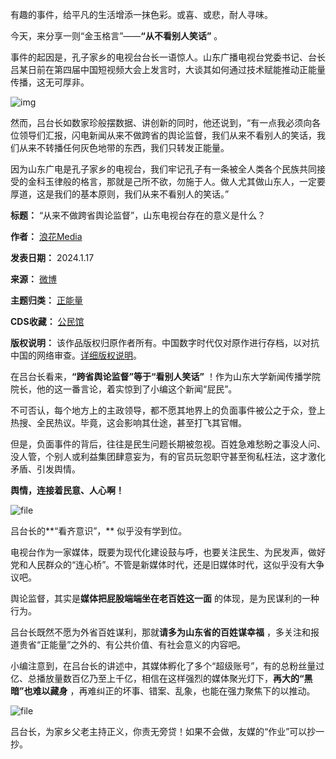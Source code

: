 有趣的事件，给平凡的生活增添一抹色彩。或喜、或悲，耐人寻味。


今天，来分享一则“金玉格言”——**“从不看别人笑话”** 。


事件的起因是，孔子家乡的电视台台长一语惊人。山东广播电视台党委书记、台长吕某日前在第四届中国短视频大会上发言时，大谈其如何通过技术赋能推动正能量传播，这无可厚非。


![img](https://chinadigitaltimes.net/chinese/files/2024/01/image-1705489089376.png)


然而，吕台长如数家珍般摆数据、讲创新的同时，他还说到，“有一点我必须向各位领导们汇报，闪电新闻从来不做跨省的舆论监督，我们从来不看别人的笑话，我们从来不转播任何灰色地带的东西，我们只转发正能量。


因为山东广电是孔子家乡的电视台，我们牢记孔子有一条被全人类各个民族共同接受的金科玉律般的格言，那就是己所不欲，勿施于人。做人尤其做山东人，一定要厚道，这是我们的基本原则，我们从来不看别人的笑话。”




**标题：** “从来不做跨省舆论监督”，山东电视台存在的意义是什么？  

**作者：** [浪花Media](https://chinadigitaltimes.net/space/浪花Media)  

**发表日期：** 2024.1.17  

**来源：** [微博](https://weibo.com/ttarticle/p/show?id=2309404990882418917494)  

**主题归类：** [正能量](https://chinadigitaltimes.net/space/正能量)  

**CDS收藏：** [公民馆](https://chinadigitaltimes.net/space/%E5%85%AC%E6%B0%91%E9%A6%86)  

**版权说明：** 该作品版权归原作者所有。中国数字时代仅对原作进行存档，以对抗中国的网络审查。[详细版权说明](https://chinadigitaltimes.net/chinese/copyright)。


在吕台长看来，**“跨省舆论监督”等于“看别人笑话”** ！作为山东大学新闻传播学院院长，他的这一番言论，着实惊到了小编这个新闻“屁民”。


不可否认，每个地方上的主政领导，都不愿其地界上的负面事件被公之于众，登上热搜、全民热议。毕竟，这会影响其仕途，甚至打飞其官帽。


但是，负面事件的背后，往往是民生问题长期被忽视。百姓急难愁盼之事没人问、没人管，个别人或利益集团肆意妄为，有的官员玩忽职守甚至徇私枉法，这才激化矛盾、引发舆情。


**舆情，连接着民意、人心啊！** 


![file](https://chinadigitaltimes.net/chinese/files/2024/01/image-1705504952810.png)


吕台长的**“看齐意识”，** 似乎没有学到位。


电视台作为一家媒体，既要为现代化建设鼓与呼，也要关注民生、为民发声，做好党和人民群众的“连心桥”。不管是新媒体时代，还是旧媒体时代，这似乎没有大争议吧。


舆论监督，其实是**媒体把屁股端端坐在老百姓这一面** 的体现，是为民谋利的一种行为。


吕台长既然不愿为外省百姓谋利，那就**请多为山东省的百姓谋幸福** ，多关注和报道贵省“正能量”之外的、有公共价值、有社会意义的内容吧。


小编注意到，在吕台长的讲述中，其媒体孵化了多个“超级账号”，有的总粉丝量过亿、总播放量数百亿乃至上千亿，相信在这样强烈的媒体聚光灯下，**再大的“黑暗”也难以藏身** ，再难纠正的坏事、错案、乱象，也能在强力聚焦下的以推动。


![file](https://chinadigitaltimes.net/chinese/files/2024/01/image-1705504968234.png)


吕台长，为家乡父老主持正义，你责无旁贷！如果不会做，友媒的“作业”可以抄一抄。

